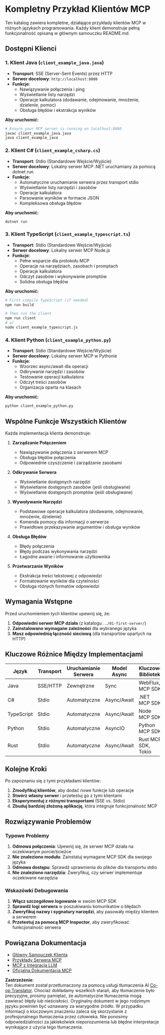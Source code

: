 <!--
CO_OP_TRANSLATOR_METADATA:
{
  "original_hash": "8358c13b5b6877e475674697cdc1a904",
  "translation_date": "2025-08-11T11:42:46+00:00",
  "source_file": "03-GettingStarted/02-client/complete_examples.md",
  "language_code": "pl"
}
-->
# Kompletny Przykład Klientów MCP

Ten katalog zawiera kompletne, działające przykłady klientów MCP w różnych językach programowania. Każdy klient demonstruje pełną funkcjonalność opisaną w głównym samouczku README.md.

## Dostępni Klienci

### 1. Klient Java (`client_example_java.java`)

- **Transport**: SSE (Server-Sent Events) przez HTTP
- **Serwer docelowy**: `http://localhost:8080`
- **Funkcje**:
  - Nawiązywanie połączenia i ping
  - Wyświetlanie listy narzędzi
  - Operacje kalkulatora (dodawanie, odejmowanie, mnożenie, dzielenie, pomoc)
  - Obsługa błędów i ekstrakcja wyników

**Aby uruchomić:**

```bash
# Ensure your MCP server is running on localhost:8080
javac client_example_java.java
java client_example_java
```

### 2. Klient C# (`client_example_csharp.cs`)

- **Transport**: Stdio (Standardowe Wejście/Wyjście)
- **Serwer docelowy**: Lokalny serwer MCP .NET uruchamiany za pomocą dotnet run
- **Funkcje**:
  - Automatyczne uruchamianie serwera przez transport stdio
  - Wyświetlanie listy narzędzi i zasobów
  - Operacje kalkulatora
  - Parsowanie wyników w formacie JSON
  - Kompleksowa obsługa błędów

**Aby uruchomić:**

```bash
dotnet run
```

### 3. Klient TypeScript (`client_example_typescript.ts`)

- **Transport**: Stdio (Standardowe Wejście/Wyjście)
- **Serwer docelowy**: Lokalny serwer MCP Node.js
- **Funkcje**:
  - Pełne wsparcie dla protokołu MCP
  - Operacje na narzędziach, zasobach i promptach
  - Operacje kalkulatora
  - Odczyt zasobów i wykonywanie promptów
  - Solidna obsługa błędów

**Aby uruchomić:**

```bash
# First compile TypeScript (if needed)
npm run build

# Then run the client
npm run client
# or
node client_example_typescript.js
```

### 4. Klient Python (`client_example_python.py`)

- **Transport**: Stdio (Standardowe Wejście/Wyjście)  
- **Serwer docelowy**: Lokalny serwer MCP w Pythonie
- **Funkcje**:
  - Wzorzec async/await dla operacji
  - Odkrywanie narzędzi i zasobów
  - Testowanie operacji kalkulatora
  - Odczyt treści zasobów
  - Organizacja oparta na klasach

**Aby uruchomić:**

```bash
python client_example_python.py
```

## Wspólne Funkcje Wszystkich Klientów

Każda implementacja klienta demonstruje:

1. **Zarządzanie Połączeniem**
   - Nawiązywanie połączenia z serwerem MCP
   - Obsługa błędów połączenia
   - Odpowiednie czyszczenie i zarządzanie zasobami

2. **Odkrywanie Serwera**
   - Wyświetlanie dostępnych narzędzi
   - Wyświetlanie dostępnych zasobów (jeśli obsługiwane)
   - Wyświetlanie dostępnych promptów (jeśli obsługiwane)

3. **Wywoływanie Narzędzi**
   - Podstawowe operacje kalkulatora (dodawanie, odejmowanie, mnożenie, dzielenie)
   - Komenda pomocy dla informacji o serwerze
   - Prawidłowe przekazywanie argumentów i obsługa wyników

4. **Obsługa Błędów**
   - Błędy połączenia
   - Błędy podczas wykonywania narzędzi
   - Łagodne awarie i informowanie użytkownika

5. **Przetwarzanie Wyników**
   - Ekstrakcja treści tekstowej z odpowiedzi
   - Formatowanie wyników dla czytelności
   - Obsługa różnych formatów odpowiedzi

## Wymagania Wstępne

Przed uruchomieniem tych klientów upewnij się, że:

1. **Odpowiedni serwer MCP działa** (z katalogu `../01-first-server/`)
2. **Zainstalowano wymagane zależności** dla wybranego języka
3. **Masz odpowiednią łączność sieciową** (dla transportów opartych na HTTP)

## Kluczowe Różnice Między Implementacjami

| Język      | Transport | Uruchamianie Serwera | Model Async | Kluczowe Biblioteki |
|------------|-----------|----------------------|-------------|---------------------|
| Java       | SSE/HTTP  | Zewnętrzne          | Sync        | WebFlux, MCP SDK    |
| C#         | Stdio     | Automatyczne        | Async/Await | .NET MCP SDK        |
| TypeScript | Stdio     | Automatyczne        | Async/Await | Node MCP SDK        |
| Python     | Stdio     | Automatyczne        | AsyncIO     | Python MCP SDK      |
| Rust       | Stdio     | Automatyczne        | Async/Await | Rust MCP SDK, Tokio |

## Kolejne Kroki

Po zapoznaniu się z tymi przykładami klientów:

1. **Zmodyfikuj klientów**, aby dodać nowe funkcje lub operacje
2. **Stwórz własny serwer** i przetestuj go z tymi klientami
3. **Eksperymentuj z różnymi transportami** (SSE vs. Stdio)
4. **Zbuduj bardziej złożoną aplikację**, która integruje funkcjonalność MCP

## Rozwiązywanie Problemów

### Typowe Problemy

1. **Odmowa połączenia**: Upewnij się, że serwer MCP działa na oczekiwanym porcie/ścieżce
2. **Nie znaleziono modułu**: Zainstaluj wymagane MCP SDK dla swojego języka
3. **Odmowa dostępu**: Sprawdź uprawnienia do plików dla transportu stdio
4. **Nie znaleziono narzędzia**: Zweryfikuj, czy serwer implementuje oczekiwane narzędzia

### Wskazówki Debugowania

1. **Włącz szczegółowe logowanie** w swoim MCP SDK
2. **Sprawdź logi serwera** w poszukiwaniu komunikatów o błędach
3. **Zweryfikuj nazwy i sygnatury narzędzi**, aby pasowały między klientem a serwerem
4. **Przetestuj za pomocą MCP Inspector**, aby zweryfikować funkcjonalność serwera

## Powiązana Dokumentacja

- [Główny Samouczek Klienta](./README.md)
- [Przykłady Serwera MCP](../../../../03-GettingStarted/01-first-server)
- [MCP z Integracją LLM](../../../../03-GettingStarted/03-llm-client)
- [Oficjalna Dokumentacja MCP](https://modelcontextprotocol.io/)

**Zastrzeżenie**:  
Ten dokument został przetłumaczony za pomocą usługi tłumaczenia AI [Co-op Translator](https://github.com/Azure/co-op-translator). Chociaż dokładamy wszelkich starań, aby tłumaczenie było precyzyjne, prosimy pamiętać, że automatyczne tłumaczenia mogą zawierać błędy lub nieścisłości. Oryginalny dokument w jego rodzimym języku powinien być uznawany za wiarygodne źródło. W przypadku informacji o kluczowym znaczeniu zaleca się skorzystanie z profesjonalnego tłumaczenia przez człowieka. Nie ponosimy odpowiedzialności za jakiekolwiek nieporozumienia lub błędne interpretacje wynikające z użycia tego tłumaczenia.